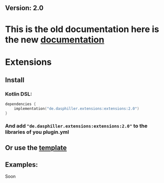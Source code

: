 ## Version: 2.0
# This is the old documentation here is the new [documentation](https://dasphiller.github.io/Extensions/)
# Extensions
## Install
### Kotlin DSL:
```kt
dependencies {
    implementation("de.dasphiller.extensions:extensions:2.0")
}
```
### And add ```"de.dasphiller.extensions:extensions:2.0"``` to the libraries of you plugin.yml
## Or use the [template](https://github.com/DasPhiller/plugin-template)

## Examples:
Soon
